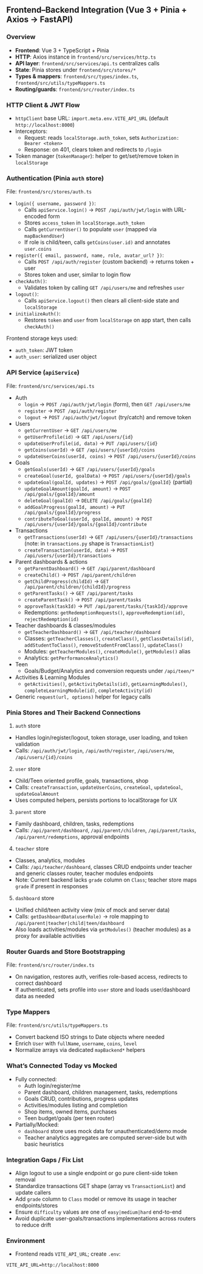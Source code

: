 ## Frontend–Backend Integration (Vue 3 + Pinia + Axios → FastAPI)

### Overview
- **Frontend**: Vue 3 + TypeScript + Pinia
- **HTTP**: Axios instance in `frontend/src/services/http.ts`
- **API layer**: `frontend/src/services/api.ts` centralizes calls
- **State**: Pinia stores under `frontend/src/stores/*`
- **Types & mappers**: `frontend/src/types/index.ts`, `frontend/src/utils/typeMappers.ts`
- **Routing/guards**: `frontend/src/router/index.ts`

### HTTP Client & JWT Flow
- `httpClient` base URL: `import.meta.env.VITE_API_URL` (default `http://localhost:8000`)
- Interceptors:
  - Request: reads `localStorage.auth_token`, sets `Authorization: Bearer <token>`
  - Response: on 401, clears token and redirects to `/login`
- Token manager (`tokenManager`): helper to get/set/remove token in `localStorage`

### Authentication (Pinia `auth` store)
File: `frontend/src/stores/auth.ts`
- `login({ username, password })`:
  - Calls `apiService.login()` → `POST /api/auth/jwt/login` with URL-encoded form
  - Stores `access_token` in `localStorage.auth_token`
  - Calls `getCurrentUser()` to populate `user` (mapped via `mapBackendUser`)
  - If role is child/teen, calls `getCoins(user.id)` and annotates `user.coins`
- `register({ email, password, name, role, avatar_url? })`:
  - Calls `POST /api/auth/register` (custom backend) → returns token + user
  - Stores token and user, similar to login flow
- `checkAuth()`:
  - Validates token by calling `GET /api/users/me` and refreshes `user`
- `logout()`:
  - Calls `apiService.logout()` then clears all client-side state and `localStorage`
- `initializeAuth()`:
  - Restores `token` and `user` from `localStorage` on app start, then calls `checkAuth()`

Frontend storage keys used:
- `auth_token`: JWT token
- `auth_user`: serialized user object

### API Service (`apiService`)
File: `frontend/src/services/api.ts`
- Auth
  - `login` → `POST /api/auth/jwt/login` (form), then `GET /api/users/me`
  - `register` → `POST /api/auth/register`
  - `logout` → `POST /api/auth/jwt/logout` (try/catch) and remove token
- Users
  - `getCurrentUser` → `GET /api/users/me`
  - `getUserProfile(id)` → `GET /api/users/{id}`
  - `updateUserProfile(id, data)` → `PUT /api/users/{id}`
  - `getCoins(userId)` → `GET /api/users/{userId}/coins`
  - `updateUserCoins(userId, coins)` → `POST /api/users/{userId}/coins`
- Goals
  - `getGoals(userId)` → `GET /api/users/{userId}/goals`
  - `createGoal(userId, goalData)` → `POST /api/users/{userId}/goals`
  - `updateGoal(goalId, updates)` → `POST /api/goals/{goalId}` (partial)
  - `updateGoalAmount(goalId, amount)` → `POST /api/goals/{goalId}/amount`
  - `deleteGoal(goalId)` → `DELETE /api/goals/{goalId}`
  - `addGoalProgress(goalId, amount)` → `PUT /api/goals/{goalId}/progress`
  - `contributeToGoal(userId, goalId, amount)` → `POST /api/users/{userId}/goals/{goalId}/contribute`
- Transactions
  - `getTransactions(userId)` → `GET /api/users/{userId}/transactions` (note: in `transactions.py` shape is `TransactionList`)
  - `createTransaction(userId, data)` → `POST /api/users/{userId}/transactions`
- Parent dashboards & actions
  - `getParentDashboard()` → `GET /api/parent/dashboard`
  - `createChild()` → `POST /api/parent/children`
  - `getChildProgress(childId)` → `GET /api/parent/children/{childId}/progress`
  - `getParentTasks()` → `GET /api/parent/tasks`
  - `createParentTask()` → `POST /api/parent/tasks`
  - `approveTask(taskId)` → `PUT /api/parent/tasks/{taskId}/approve`
  - Redemptions: `getRedemptionRequests()`, `approveRedemption(id)`, `rejectRedemption(id)`
- Teacher dashboards & classes/modules
  - `getTeacherDashboard()` → `GET /api/teacher/dashboard`
  - Classes: `getTeacherClasses()`, `createClass()`, `getClassDetails(id)`, `addStudentToClass()`, `removeStudentFromClass()`, `updateClass()`
  - Modules: `getTeacherModules()`, `createModule()`, `getModules()` alias
  - Analytics: `getPerformanceAnalytics()`
- Teen
  - Goals/Budget/Analytics and conversion requests under `/api/teen/*`
- Activities & Learning Modules
  - `getActivities()`, `getActivityDetails(id)`, `getLearningModules()`, `completeLearningModule(id)`, `completeActivity(id)`
- Generic `request(url, options)` helper for legacy calls

### Pinia Stores and Their Backend Connections

1) `auth` store
- Handles login/register/logout, token storage, user loading, and token validation
- Calls: `/api/auth/jwt/login`, `/api/auth/register`, `/api/users/me`, `/api/users/{id}/coins`

2) `user` store
- Child/Teen oriented profile, goals, transactions, shop
- Calls: `createTransaction`, `updateUserCoins`, `createGoal`, `updateGoal`, `updateGoalAmount`
- Uses computed helpers, persists portions to localStorage for UX

3) `parent` store
- Family dashboard, children, tasks, redemptions
- Calls: `/api/parent/dashboard`, `/api/parent/children`, `/api/parent/tasks`, `/api/parent/redemptions`, approval endpoints

4) `teacher` store
- Classes, analytics, modules
- Calls: `/api/teacher/dashboard`, classes CRUD endpoints under teacher and generic classes router, teacher modules endpoints
- Note: Current backend lacks `grade` column on `Class`; teacher store maps `grade` if present in responses

5) `dashboard` store
- Unified child/teen activity view (mix of mock and server data)
- Calls: `getDashboardData(userRole)` → role mapping to `/api/parent|teacher|child|teen/dashboard`
- Also loads activities/modules via `getModules()` (teacher modules) as a proxy for available activities

### Router Guards and Store Bootstrapping
File: `frontend/src/router/index.ts`
- On navigation, restores auth, verifies role-based access, redirects to correct dashboard
- If authenticated, sets profile into `user` store and loads user/dashboard data as needed

### Type Mappers
File: `frontend/src/utils/typeMappers.ts`
- Convert backend ISO strings to Date objects where needed
- Enrich `User` with `fullName`, `username`, `coins`, `level`
- Normalize arrays via dedicated `mapBackend*` helpers

### What’s Connected Today vs Mocked
- Fully connected:
  - Auth login/register/me
  - Parent dashboard, children management, tasks, redemptions
  - Goals CRUD, contributions, progress updates
  - Activities/modules listing and completion
  - Shop items, owned items, purchases
  - Teen budget/goals (per teen router)
- Partially/Mocked:
  - `dashboard` store uses mock data for unauthenticated/demo mode
  - Teacher analytics aggregates are computed server-side but with basic heuristics

### Integration Gaps / Fix List
- Align logout to use a single endpoint or go pure client-side token removal
- Standardize transactions GET shape (array vs `TransactionList`) and update callers
- Add `grade` column to `Class` model or remove its usage in teacher endpoints/stores
- Ensure `difficulty` values are one of `easy|medium|hard` end-to-end
- Avoid duplicate user-goals/transactions implementations across routers to reduce drift

### Environment
- Frontend reads `VITE_API_URL`; create `.env`:
```
VITE_API_URL=http://localhost:8000
```


